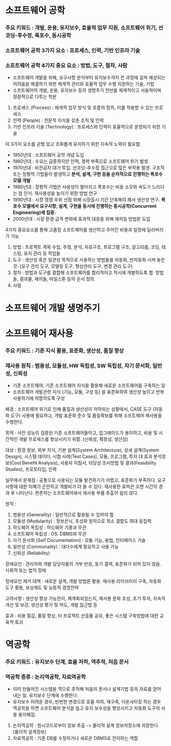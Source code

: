 # 소프트웨어 공학
### 주요 키워드 : 개발, 운용, 유지보수, 효율적 업무 지원, 소프트웨어 위기, 선코딩-후수정, 폭포수, 동시공학
### 소프트웨어 공학 3가지 요소 : 프로세스, 인력, 기반 인프라 기술
### 소프트웨어 공학 4가지 중요 요소 : 방법, 도구, 절차, 사람

- 소프트웨어 개발을 위해, 요구사항 분석부터 유지보수까지 전 과정에 걸쳐 예상되는 어려움을 해결하기 위한 체계적 관리와 효율적 업무 수행 지원하는 기술, 기법
- 소프트웨어의 개발, 운용, 유지보수 등의 생명주기 전반을 체계적이고 서술적이며 정량적으로 다루는 학문

1. 프로세스 (Process) : 체계적 업무 방식 및 흐름의 정의, 이를 적용할 수 있는 프로세스
2. 인력 (People) : 전문적 지식을 갖춘 조직 및 인력
3. 기반 인프라 기술 (Technology) : 프로세스와 인력이 효율적으로 운영되기 위한 기술

이 3가지 요소를 균형 있고 조화롭게 유지하기 위한 지속적 노력이 필요함.

- 1950년대 : 소프트웨어 공학 개념 도입
- 1960년대 : 수요는 급증하지만 인력, 경력 부족으로 소프트웨어 위기 발생.
- 1970년대 : 비전공자 대거 투입. 선코딩-후수정 접근으로 많은 부작용 발생. 구조적 또는 정형적 기법들이 발생하고 **분석, 설계, 구현 등을 순차적으로 진행하는 폭포수 모델 개발**
- 1980년대 : 정형적 기법은 사용성이 떨어지고 폭포수는 비용 소모와 속도가 느리다는 점 인식. 재사용성을 높이기 위한 방법 연구
- 1990년대 : 시장 경쟁 우위 선점 위해 시장출시 기간 단축해야 해서 생산성 연구. **폭포수 모델에서 요구사항, 설계, 구현을 동시에 진행하는 동시공학(Concurrent Engineering)에 집중.**
- 2000년대 : 시장 환경 급격 변화에 효과적 대응을 위해 애자일 방법론 도입

4가지 중요요소를 통해 고품질 소프트웨어를 생산하고 주어진 비용과 일정에 딜리버리가 가능
1. 방법 : 프로젝트 계획 수립, 추정, 분석, 자료구조, 프로그램 구조, 알고리즘, 코딩, 테스팅, 유지 관리 등 작업들
2. 도구 : 생산성 혹은 일관성 목적으로 사용하는 방법들을 자동화, 반자동화 시켜 놓은 것. (요구 관리 도구, 모델링 도구, 형상관리 도구, 변경 관리 도구)
3. 절차 : 방법과 도구를 결합해 소프트웨어를 합리적이고 적시에 개발하도록 함. 방법들, 결과물, 제어들, 마일스톤 등의 순서 정의
4. 사람

# 소프트웨어 개발 생명주기

# 소프트웨어 재사용 
### 주요 키워드 : 기존 지식 활용, 표준화, 생산성, 품질 향상
### 재사용 원칙 : 범용성, 모듈성, HW 독립성, SW 독립성, 자기 문서화, 일반성, 신뢰성
- 기존 소프트웨어, 기존 소프트웨어 지식을 활용해 새로운 소프트웨어를 구축하는 일
- 소프트웨어 개발관련 지식 (기능, 모듈, 구성 등) 을 표준화하여 생산성 높이고 반복 사용하기에 적합하도록 구성

배경 : 소프트웨어 위기로 인해 품질과 생산성이 저하되는 상황에서, CASE 도구 (자동화 도구) 사용에 필요하고, 개발 표준화 준수 및 품질확보를 위해 소프트웨어 재사용을 수행한다.

목적 : 사전 성능이 검증된 기존 소프트웨어들이고, 업그레이드가 용이하고, 비용 및 시간적인 개발 프로세스를 향상시키기 위함. (신뢰성, 확장성, 생산성)

대상 : 환경 정보, 외부 지식, 기본 설계(System Architecture), 상세 설계(System Design), 시스템 데이터,  시험 사례(Test Cases), 모듈, 프로그램, 투자 대 효과 분석정보(Cost Benefit Analysis), 사용자 지침서, 타당성 조사방법 및 결과(Feasibility Studies), 프로토타입, 인력

실무에서 문제점 : 공통으로 사용되는 모듈 발견하기가 어렵고, 표준화가 부족하다. 요구사항에 대한 이해가 곤란하고 개발비가 더 들 수 있다. 재사용한 효력은 오랜 시간이 경과 후 나타난다. 현존하는 소프트웨어에서 재사용 부품 추출이 쉽지 않다.

원칙 :
1. 범용성 (Generality) : 일반적으로 활용될 수 있어야 함
2. 모듈성 (Modularity) : 정보은닉, 추상화 원칙으로 최소 결합도 최대 응집력
3. 하드웨어 독립성 : 하드웨어 기종과 무관
4. 소프트웨어 독립성 : OS, DBMS와 무관
5. 자기 문서화 (Self Documentation) : 모듈 기능, 용법, 인터페이스 기술
6. 일반성 (Commonality) : 대다수에게 필요하고 사용 가능
7. 신뢰성 (Reliability)

장애요인 : 관리자와 개발 담당자들의 거부 반응, 동기 결여, 표준화가 되어 있지 않음. 사회적 또는 법적 장애

장애요인 제거 대책 : 새로운 설계, 개발 방법론 활용. 재사용 라이브러리 구축, 자동화 도구 활용, 보상제도 및 능동적 경영전략

고려사항 : 생산성 향상 가능한지, 체계화되었는지, 재사용 문화 조성, 초기 투자, 지속적 개선 및 보강, 생산성 평가 및 척도, 개발 접근법 등

효과 : 비용 절감, 품질 향상, 타 프로젝트 산출물 공유, 좋은 시스템 구축방법에 대한 교육적 효괴

# 역공학
### 주요 키워드 : 유지보수 단계, 효율 저하, 역추적, 처음 문서
### 역공학 종류 : 논리역공학, 자료역공학
- 이미 만들어진 시스템을 역으로 추적해 처음의 문서나 설계기법 등의 자료를 얻어 내는 일. 유지보수 단계에 수행한다.
- 유지보수 어려운 경우, 빈번한 변경으로 효율 저하, 재구축, 다운사이징 하는 경우 역공학을 하면 소프트웨어 분석을 돕고 유지 보수성을 향상시키고 자동화 도구의 사용 용이해짐.

1. 논리역공학 : 원시코드로부터 정보 추출 -> 물리적 설계 정보저장소에 저장한다. (물리적 설계정보)
2. 자료역공학 : 기존 DB를 수정하거나 새로운 DBMS로 전이하는 역할

  

